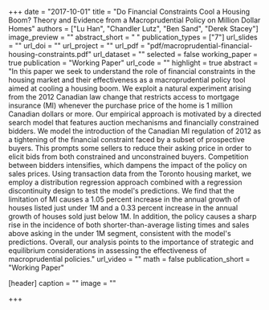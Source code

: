 +++
date = "2017-10-01"
title = "Do Financial Constraints Cool a Housing Boom? Theory and Evidence from a Macroprudential Policy on Million Dollar Homes"
authors = ["Lu Han", "Chandler Lutz", "Ben Sand", "Derek Stacey"]
image_preview = ""
abstract_short = " "
publication_types = ["7"]
url_slides = ""
url_doi = ""
url_project = ""
url_pdf = "pdf/macroprudential-financial-housing-constraints.pdf"
url_dataset = ""
selected = false
working_paper = true
publication = "Working Paper"
url_code = ""
highlight = true
abstract = "In this paper we seek to understand the role of financial constraints in the housing market and their effectiveness as a macroprudential policy tool aimed at cooling a housing boom. We exploit a natural experiment arising from the 2012 Canadian law change that restricts access to mortgage insurance (MI) whenever the purchase price of the home is 1 million Canadian dollars or more. Our empirical approach is motivated by a directed search model that features auction mechanisms and financially constrained bidders. We model the introduction of the Canadian MI regulation of 2012 as a tightening of the financial constraint faced by a subset of prospective buyers. This prompts some sellers to reduce their asking price in order to elicit bids from both constrained and unconstrained buyers. Competition between bidders intensifies, which dampens the impact of the policy on sales prices. Using transaction data from the Toronto housing market, we employ a distribution regression approach combined with a regression discontinuity design to test the model's predictions. We find that the limitation of MI causes a 1.05 percent increase in the annual growth of houses listed just under 1M and a 0.33 percent increase in the annual growth of houses sold just below 1M. In addition, the policy causes a sharp rise in the incidence of both shorter-than-average listing times and sales above asking in the under 1M segment, consistent with the model's predictions. Overall, our analysis points to the importance of strategic and equilibrium considerations in assessing the effectiveness of macroprudential policies."
url_video = ""
math = false
publication_short = "Working Paper"

[header]
  caption = ""
  image = ""

+++

